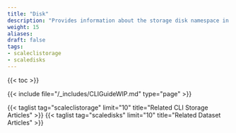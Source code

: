 ```yaml
---
title: "Disk"
description: "Provides information about the storage disk namespace in the TrueNAS CLI. Includes command syntax and common commands."
weight: 15
aliases:
draft: false
tags:
- scaleclistorage
- scaledisks
---
```


{{< toc >}}

{{< include file="/_includes/CLIGuideWIP.md" type="page" >}}

{{< taglist tag="scaleclistorage" limit="10" title="Related CLI Storage Articles" >}}
{{< taglist tag="scaledisks" limit="10" title="Related Dataset Articles" >}}